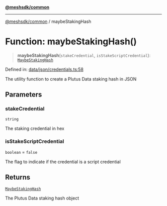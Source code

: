 [**@meshsdk/common**](../README.md)

***

[@meshsdk/common](../globals.md) / maybeStakingHash

# Function: maybeStakingHash()

> **maybeStakingHash**(`stakeCredential`, `isStakeScriptCredential`): [`MaybeStakingHash`](../type-aliases/MaybeStakingHash.md)

Defined in: [data/json/credentials.ts:58](https://github.com/MeshJS/mesh/blob/1abde1553cbd7cf2cf4e40197fc0de9e4a7d0f49/packages/mesh-common/src/data/json/credentials.ts#L58)

The utility function to create a Plutus Data staking hash in JSON

## Parameters

### stakeCredential

`string`

The staking credential in hex

### isStakeScriptCredential

`boolean` = `false`

The flag to indicate if the credential is a script credential

## Returns

[`MaybeStakingHash`](../type-aliases/MaybeStakingHash.md)

The Plutus Data staking hash object
